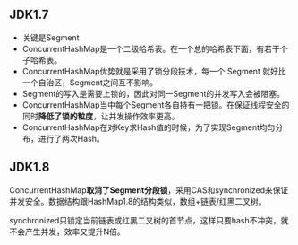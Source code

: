

## JDK1.7
- 关键是Segment
- ConcurrentHashMap是一个二级哈希表。在一个总的哈希表下面，有若干个子哈希表。
- ConcurrentHashMap优势就是采用了锁分段技术，每一个 Segment 就好比一个自治区，Segment之间互不影响。
- Segment的写入是需要上锁的，因此对同一Segment的并发写入会被阻塞。
- ConcurrentHashMap当中每个Segment各自持有一把锁。在保证线程安全的同时**降低了锁的粒度**，让并发操作效率更高。
- ConcurrentHashMap在对Key求Hash值的时候，为了实现Segment均匀分布，进行了两次Hash。

## JDK1.8
ConcurrentHashMap**取消了Segment分段锁**，采用CAS和synchronized来保证并发安全。数据结构跟HashMap1.8的结构类似，数组+链表/红黑二叉树。

synchronized只锁定当前链表或红黑二叉树的首节点，这样只要hash不冲突，就不会产生并发，效率又提升N倍。



